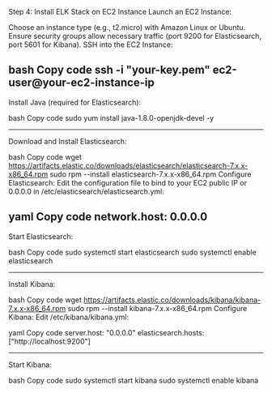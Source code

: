 Step 4: Install ELK Stack on EC2 Instance
Launch an EC2 Instance:

Choose an instance type (e.g., t2.micro) with Amazon Linux or Ubuntu.
Ensure security groups allow necessary traffic (port 9200 for Elasticsearch, port 5601 for Kibana).
SSH into the EC2 Instance:

bash
Copy code
ssh -i "your-key.pem" ec2-user@your-ec2-instance-ip
-------------------------------------------------------
Install Java (required for Elasticsearch):

bash
Copy code
sudo yum install java-1.8.0-openjdk-devel -y

-----------------------------------------------------------------------
Download and Install Elasticsearch:

bash
Copy code
wget https://artifacts.elastic.co/downloads/elasticsearch/elasticsearch-7.x.x-x86_64.rpm
sudo rpm --install elasticsearch-7.x.x-x86_64.rpm
Configure Elasticsearch: Edit the configuration file to bind to your EC2 public IP or 0.0.0.0 in /etc/elasticsearch/elasticsearch.yml:

yaml
Copy code
network.host: 0.0.0.0
----------------------------------------------
Start Elasticsearch:

bash
Copy code
sudo systemctl start elasticsearch
sudo systemctl enable elasticsearch

------------------------------------------------------------------------
Install Kibana:

bash
Copy code
wget https://artifacts.elastic.co/downloads/kibana/kibana-7.x.x-x86_64.rpm
sudo rpm --install kibana-7.x.x-x86_64.rpm
Configure Kibana: Edit /etc/kibana/kibana.yml:

yaml
Copy code
server.host: "0.0.0.0"
elasticsearch.hosts: ["http://localhost:9200"]

-----------------------------------------------------------
Start Kibana:

bash
Copy code
sudo systemctl start kibana
sudo systemctl enable kibana
